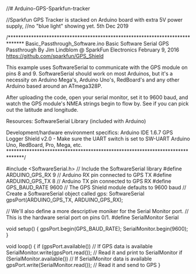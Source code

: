 //# Arduino-GPS-Sparkfun-tracker

//Sparkfun GPS Tracker is stacked on Arduino board with extra 5V power supply,
//no "blue light" showing yet.  5th Dec 2019


/******************************************************************************
Basic_Passthrough_Software.ino
Basic Software Serial GPS Passthrough
By Jim Lindblom @ SparkFun Electronics
February 9, 2016
https://github.com/sparkfun/GPS_Shield

This example uses SoftwareSerial to communicate with the GPS module on
pins 8 and 9. SoftwareSerial should work on most Arduinos, but it's a
necessity on Arduino Mega's, Arduino Uno's, RedBoard's and any other Arduino
based around an ATmega328P.

After uploading the code, open your serial monitor, set it to 9600 baud, and
watch the GPS module's NMEA strings begin to flow by. See if you can pick
out the latitude and longitude.

Resources:
SoftwareSerial Library (included with Arduino)

Development/hardware environment specifics:
Arduino IDE 1.6.7
GPS Logger Shield v2.0 - Make sure the UART switch is set to SW-UART
Arduino Uno, RedBoard, Pro, Mega, etc.
******************************************************************************/

#include <SoftwareSerial.h> // Include the SoftwareSerial library
#define ARDUINO_GPS_RX 9 // Arduino RX pin connected to GPS TX
#define ARDUINO_GPS_TX 8 // Arduino TX pin connected to GPS RX
#define GPS_BAUD_RATE 9600 // The GPS Shield module defaults to 9600 baud
// Create a SoftwareSerial object called gps:
SoftwareSerial gpsPort(ARDUINO_GPS_TX, ARDUINO_GPS_RX);

// We'll also define a more descriptive moniker for the Serial Monitor port.
// This is the hardware serial port on pins 0/1.
#define SerialMonitor Serial

void setup() 
{
  gpsPort.begin(GPS_BAUD_RATE);
  SerialMonitor.begin(9600);
}

void loop() 
{
  if (gpsPort.available()) // If GPS data is available
    SerialMonitor.write(gpsPort.read()); // Read it and print to SerialMonitor
  if (SerialMonitor.available()) // If SerialMonitor data is available
    gpsPort.write(SerialMonitor.read()); // Read it and send to GPS
}
